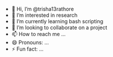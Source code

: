 - 👋 Hi, I’m @trisha13rathore
- 👀 I’m interested in research
- 🌱 I’m currently learning bash scripting
- 💞️ I’m looking to collaborate on a project
- 📫 How to reach me ...
- 😄 Pronouns: ...
- ⚡ Fun fact: ...

<!---
trisha13rathore/trisha13rathore is a ✨ special ✨ repository because its `README.md` (this file) appears on your GitHub profile.
You can click the Preview link to take a look at your changes.
--->
